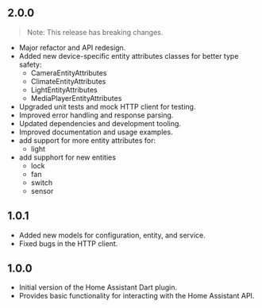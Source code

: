 ## 2.0.0
> Note: This release has breaking changes.

- Major refactor and API redesign.
- Added new device-specific entity attributes classes for better type safety:
    - CameraEntityAttributes
    - ClimateEntityAttributes
    - LightEntityAttributes
    - MediaPlayerEntityAttributes
- Upgraded unit tests and mock HTTP client for testing.
- Improved error handling and response parsing.
- Updated dependencies and development tooling.
- Improved documentation and usage examples.
- add support for more entity attributes for:
    - light
- add supphort for new entities
    - lock
    - fan
    - switch
    - sensor

## 1.0.1

- Added new models for configuration, entity, and service.
- Fixed bugs in the HTTP client.

## 1.0.0

- Initial version of the Home Assistant Dart plugin.
- Provides basic functionality for interacting with the Home Assistant API.
